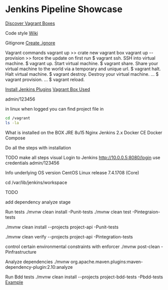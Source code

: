 # Jenkins Pipeline Showcase


[Discover Vagrant Boxes](https://app.vagrantup.com/boxes/search?order=desc&page=1&provider=&q=jenkins&sort=created&utf8=%E2%9C%93)

Code style
[Wiki](https://github.com/editorconfig/editorconfig/wiki)

Gitignore
[Create .ignore]()


Vagrant commands
vagrant up >> crate new vagrant box
vagrant up --provision >> force the update on first run
$ vagrant ssh. SSH into virtual machine.
$ vagrant up. Start virtual machine.
$ vagrant share. Share your virtual machine to the world via a temporary and unique url.
$ vagrant halt. Halt virtual machine.
$ vagrant destroy. Destroy your virtual machine. ...
$ vagrant provision. ...
$ vagrant reload.

[Install Jenkins Plugins](https://wiki.jenkins.io/display/JENKINS/Jenkins+CLI)
[Vagrant Box Used](https://app.vagrantup.com/dotronglong/boxes/jenkins-docker)

admin/123456


in linux when logged you can find project file in
```bash
cd /vagrant
ls -la
```

What is installed on the BOX
JRE 8u15
Nginx
Jenkins 2.x
Docker CE
Docker Compose

Do all the steps with installation


TODO make all steps visual
Login to Jenkins
http://10.0.0.5:8080/login
use credentials
admin/123456


Info
underlying OS version
CentOS Linux release 7.4.1708 (Core)


cd /var/lib/jenkins/workspace


TODO

add dependency analyze stage

Run tests
./mvnw clean install -Punit-tests
./mvnw clean test -Pintegraion-tests

./mvnw clean install --projects project-api -Punit-tests

 ./mvnw clean verify --projects project-api -Pintegration-tests

 control certain environmental constraints
 with enforcer
./mvnw post-clean -Pinfrastructure

Analyze dependencies
./mvnw org.apache.maven.plugins:maven-dependency-plugin:2.10:analyze

Run Bdd tests
./mvnw clean install --projects project-bdd-tests -Pbdd-tests
[Example](https://github.com/ctco/cukes/tree/master/cukes-samples/cukes-rest-sample)
